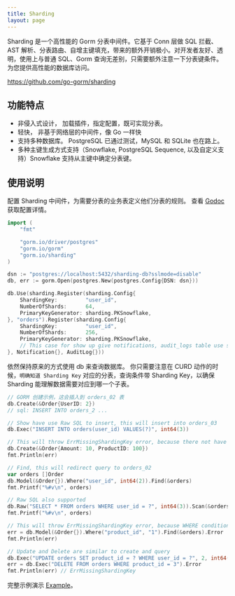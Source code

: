 ```yaml
---
title: Sharding
layout: page
---
```


Sharding 是一个高性能的 Gorm 分表中间件。它基于 Conn 层做 SQL 拦截、AST 解析、分表路由、自增主键填充，带来的额外开销极小。对开发者友好、透明，使用上与普通 SQL、Gorm 查询无差别，只需要额外注意一下分表键条件。 为您提供高性能的数据库访问。

https://github.com/go-gorm/sharding

## 功能特点

- 非侵入式设计， 加载插件，指定配置，既可实现分表。
- 轻快， 非基于网络层的中间件，像 Go 一样快
- 支持多种数据库。 PostgreSQL 已通过测试，MySQL 和 SQLite 也在路上。
- 多种主键生成方式支持（Snowflake, PostgreSQL Sequence, 以及自定义支持）Snowflake 支持从主键中确定分表键。

## 使用说明

配置 Sharding 中间件，为需要分表的业务表定义他们分表的规则。 查看 [Godoc](https://pkg.go.dev/github.com/go-gorm/sharding) 获取配置详情。

```go
import (
    "fmt"

    "gorm.io/driver/postgres"
    "gorm.io/gorm"
    "gorm.io/sharding"
)

dsn := "postgres://localhost:5432/sharding-db?sslmode=disable"
db, err := gorm.Open(postgres.New(postgres.Config{DSN: dsn}))

db.Use(sharding.Register(sharding.Config{
    ShardingKey:         "user_id",
    NumberOfShards:      64,
    PrimaryKeyGenerator: sharding.PKSnowflake,
}, "orders").Register(sharding.Config{
    ShardingKey:         "user_id",
    NumberOfShards:      256,
    PrimaryKeyGenerator: sharding.PKSnowflake,
    // This case for show up give notifications, audit_logs table use same sharding rule.
}, Notification{}, AuditLog{}))
```

依然保持原来的方式使用 db 来查询数据库。 你只需要注意在 CURD 动作的时候，`明确知道 Sharding Key` 对应的分表，查询条件带 Sharding Key，以确保 Sharding 能理解数据需要对应到哪一个子表。

```go
// GORM 创建示例，这会插入到 orders_02 表
db.Create(&Order{UserID: 2})
// sql: INSERT INTO orders_2 ...

// Show have use Raw SQL to insert, this will insert into orders_03
db.Exec("INSERT INTO orders(user_id) VALUES(?)", int64(3))

// This will throw ErrMissingShardingKey error, because there not have sharding key presented.
db.Create(&Order{Amount: 10, ProductID: 100})
fmt.Println(err)

// Find, this will redirect query to orders_02
var orders []Order
db.Model(&Order{}).Where("user_id", int64(2)).Find(&orders)
fmt.Printf("%#v\n", orders)

// Raw SQL also supported
db.Raw("SELECT * FROM orders WHERE user_id = ?", int64(3)).Scan(&orders)
fmt.Printf("%#v\n", orders)

// This will throw ErrMissingShardingKey error, because WHERE conditions not included sharding key
err = db.Model(&Order{}).Where("product_id", "1").Find(&orders).Error
fmt.Println(err)

// Update and Delete are similar to create and query
db.Exec("UPDATE orders SET product_id = ? WHERE user_id = ?", 2, int64(3))
err = db.Exec("DELETE FROM orders WHERE product_id = 3").Error
fmt.Println(err) // ErrMissingShardingKey
```

完整示例演示 [Example](https://github.com/go-gorm/sharding/tree/main/examples)。
